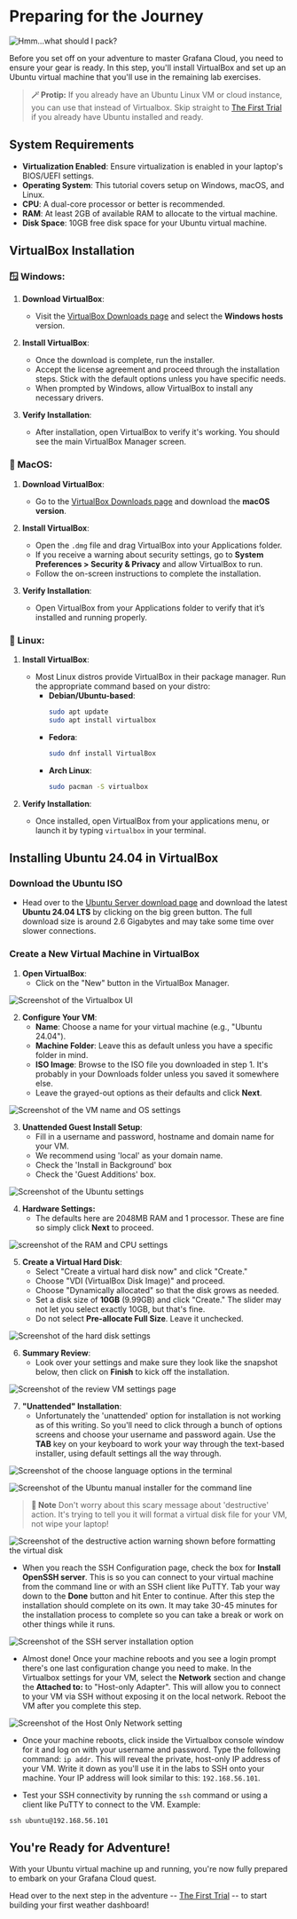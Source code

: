 # Preparing for the Journey
![Hmm...what should I pack?](../images/complete_newbie.webp)

Before you set off on your adventure to master Grafana Cloud, you need to ensure your gear is ready. In this step, you'll install VirtualBox and set up an Ubuntu virtual machine that you'll use in the remaining lab exercises.

> **🪄 Protip:**
> If you already have an Ubuntu Linux VM or cloud instance, you can use that instead of Virtualbox. Skip straight to [The First Trial](../02-the-first-trial/README.md) if you already have Ubuntu installed and ready.

## System Requirements

- **Virtualization Enabled**: Ensure virtualization is enabled in your laptop's BIOS/UEFI settings.
- **Operating System**: This tutorial covers setup on Windows, macOS, and Linux.
- **CPU**: A dual-core processor or better is recommended.
- **RAM**: At least 2GB of available RAM to allocate to the virtual machine.
- **Disk Space**: 10GB free disk space for your Ubuntu virtual machine.

## VirtualBox Installation

### 🪟 Windows:

1. **Download VirtualBox**:
   - Visit the [VirtualBox Downloads page](https://www.virtualbox.org/wiki/Downloads) and select the **Windows hosts** version.
   
2. **Install VirtualBox**:
   - Once the download is complete, run the installer.
   - Accept the license agreement and proceed through the installation steps. Stick with the default options unless you have specific needs.
   - When prompted by Windows, allow VirtualBox to install any necessary drivers.

3. **Verify Installation**:
   - After installation, open VirtualBox to verify it's working. You should see the main VirtualBox Manager screen.

### 🍎 MacOS:

1. **Download VirtualBox**:
   - Go to the [VirtualBox Downloads page](https://www.virtualbox.org/wiki/Downloads) and download the **macOS version**.

2. **Install VirtualBox**:
   - Open the `.dmg` file and drag VirtualBox into your Applications folder.
   - If you receive a warning about security settings, go to **System Preferences > Security & Privacy** and allow VirtualBox to run.
   - Follow the on-screen instructions to complete the installation.

3. **Verify Installation**:
   - Open VirtualBox from your Applications folder to verify that it’s installed and running properly.

### 🐧 Linux:

1. **Install VirtualBox**:
   - Most Linux distros provide VirtualBox in their package manager. Run the appropriate command based on your distro:
     - **Debian/Ubuntu-based**:  
       ```bash
       sudo apt update
       sudo apt install virtualbox
       ```
     - **Fedora**:  
       ```bash
       sudo dnf install VirtualBox
       ```
     - **Arch Linux**:  
       ```bash
       sudo pacman -S virtualbox
       ```

2. **Verify Installation**:
   - Once installed, open VirtualBox from your applications menu, or launch it by typing `virtualbox` in your terminal.

## Installing Ubuntu 24.04 in VirtualBox

### Download the Ubuntu ISO

- Head over to the [Ubuntu Server download page](https://ubuntu.com/download/server) and download the latest **Ubuntu 24.04 LTS** by clicking on the big green button. The full download size is around 2.6 Gigabytes and may take some time over slower connections.

### Create a New Virtual Machine in VirtualBox

1. **Open VirtualBox**:
   - Click on the "New" button in the VirtualBox Manager.

![Screenshot of the Virtualbox UI](../images/virtualbox_create_a_vm.png)

2. **Configure Your VM**:
   - **Name**: Choose a name for your virtual machine (e.g., "Ubuntu 24.04").
   - **Machine Folder**: Leave this as default unless you have a specific folder in mind.
   - **ISO Image**: Browse to the ISO file you downloaded in step 1. It's probably in your Downloads folder unless you saved it somewhere else.
   - Leave the grayed-out options as their defaults and click **Next**.

![Screenshot of the VM name and OS settings](../images/virtualbox_vm_name_and_os.png)

3. **Unattended Guest Install Setup**:
   - Fill in a username and password, hostname and domain name for your VM.
   - We recommend using 'local' as your domain name.
   - Check the 'Install in Background' box
   - Check the 'Guest Additions' box.

![Screenshot of the Ubuntu settings](../images/virtualbox_ubuntu_settings.png)

4. **Hardware Settings:**
   - The defaults here are 2048MB RAM and 1 processor. These are fine so simply click **Next** to proceed.

![screenshot of the RAM and CPU settings](../images/virtualbox_ram_and_cpu.png)

5. **Create a Virtual Hard Disk**:
   - Select "Create a virtual hard disk now" and click "Create."
   - Choose "VDI (VirtualBox Disk Image)" and proceed.
   - Choose "Dynamically allocated" so that the disk grows as needed.
   - Set a disk size of **10GB** (9.99GB) and click "Create." The slider may not let you select exactly 10GB, but that's fine.
   - Do not select **Pre-allocate Full Size**. Leave it unchecked.

![Screenshot of the hard disk settings](../images/virtualbox_hard_disk.png)

6. **Summary Review**:
   - Look over your settings and make sure they look like the snapshot below, then click on **Finish** to kick off the installation.

![Screenshot of the review VM settings page](../images/virtualbox_review_settings.png)

7. **"Unattended" Installation**:
   - Unfortunately the 'unattended' option for installation is not working as of this writing. So you'll need to click through a bunch of options screens and choose your username and password again. Use the **TAB** key on your keyboard to work your way through the text-based installer, using default settings all the way through.

![Screenshot of the choose language options in the terminal](../images/virtualbox_ubuntu_choose_language.png)

![Screenshot of the Ubuntu manual installer for the command line](../images/virtualbox_manual_installer.png)

> **📝 Note**
> Don't worry about this scary message about 'destructive' action. It's trying to tell you it will format a virtual disk file for your VM, not wipe your laptop!

![Screenshot of the destructive action warning shown before formatting the virtual disk](../images/virtualbox_confirm_destructive_action.png)

  - When you reach the SSH Configuration page, check the box for **Install OpenSSH server**. This is so you can connect to your virtual machine from the command line or with an SSH client like PuTTY. Tab your way down to the **Done** button and hit Enter to continue. After this step the installation should complete on its own. It may take 30-45 minutes for the installation process to complete so you can take a break or work on other things while it runs.

![Screenshot of the SSH server installation option](../images/virtualbox_install_ssh_server.png)

  - Almost done! Once your machine reboots and you see a login prompt there's one last configuration change you need to make. In the Virtualbox settings for your VM, select the **Network** section and change the **Attached to:** to "Host-only Adapter". This will allow you to connect to your VM via SSH without exposing it on the local network. Reboot the VM after you complete this step.

![Screenshot of the Host Only Network setting](../images/virtualbox_host_only_network.png)

  - Once your machine reboots, click inside the Virtualbox console window for it and log on with your username and password. Type the following command: `ip addr`. This will reveal the private, host-only IP address of your VM. Write it down as you'll use it in the labs to SSH onto your machine. Your IP address will look similar to this: `192.168.56.101`.

  - Test your SSH connectivity by running the `ssh` command or using a client like PuTTY to connect to the VM. Example:

  ```
  ssh ubuntu@192.168.56.101
  ```

## You're Ready for Adventure!

With your Ubuntu virtual machine up and running, you're now fully prepared to embark on your Grafana Cloud quest.

Head over to the next step in the adventure -- [The First Trial](../02-the-first-trial/README.md) -- to start building your first weather dashboard!
